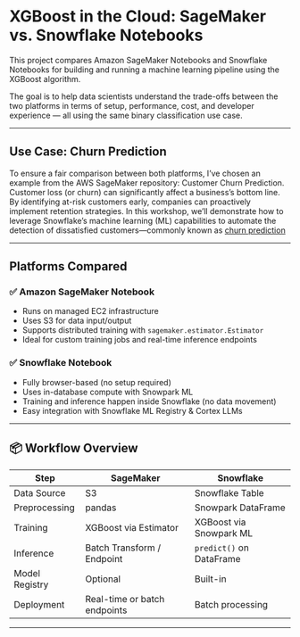 
# XGBoost in the Cloud: SageMaker vs. Snowflake Notebooks

This project compares Amazon SageMaker Notebooks and Snowflake Notebooks for building and running a machine learning pipeline using the XGBoost algorithm.

The goal is to help data scientists understand the trade-offs between the two platforms in terms of setup, performance, cost, and developer experience — all using the same binary classification use case.

---

## Use Case: Churn Prediction

To ensure a fair comparison between both platforms, I’ve chosen an example from the AWS SageMaker repository: Customer Churn Prediction. Customer loss (or churn) can significantly affect a business’s bottom line. By identifying at-risk customers early, companies can proactively implement retention strategies. In this workshop, we’ll demonstrate how to leverage Snowflake’s machine learning (ML) capabilities to automate the detection of dissatisfied customers—commonly known as [churn prediction](https://sagemaker-examples.readthedocs.io/en/latest/introduction_to_applying_machine_learning/xgboost_customer_churn/xgboost_customer_churn_outputs.html#Data)


---

## Platforms Compared

### ✅ Amazon SageMaker Notebook

- Runs on managed EC2 infrastructure
- Uses S3 for data input/output
- Supports distributed training with `sagemaker.estimator.Estimator`
- Ideal for custom training jobs and real-time inference endpoints

### ✅ Snowflake Notebook
- Fully browser-based (no setup required)
- Uses in-database compute with Snowpark ML
- Training and inference happen inside Snowflake (no data movement)
- Easy integration with Snowflake ML Registry & Cortex LLMs

---

## 📦 Workflow Overview

| Step               | SageMaker                         | Snowflake                            |
|--------------------|-----------------------------------|--------------------------------------|
| Data Source        | S3                                | Snowflake Table                      |
| Preprocessing      | pandas                            | Snowpark DataFrame                   |
| Training           | XGBoost via Estimator             | XGBoost via Snowpark ML              |
| Inference          | Batch Transform / Endpoint        | `predict()` on DataFrame             |
| Model Registry     | Optional                          | Built-in                             |
| Deployment         | Real-time or batch endpoints      | Batch processing

---






